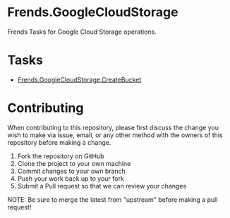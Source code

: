 # Frends.GoogleCloudStorage

Frends Tasks for Google Cloud Storage operations.

# Tasks

- [Frends.GoogleCloudStorage.CreateBucket](Frends.GoogleCloudStorage.CreateBucket/README.md)

# Contributing
When contributing to this repository, please first discuss the change you wish to make via issue, email, or any other method with the owners of this repository before making a change.

1. Fork the repository on GitHub
2. Clone the project to your own machine
3. Commit changes to your own branch
4. Push your work back up to your fork
5. Submit a Pull request so that we can review your changes

NOTE: Be sure to merge the latest from "upstream" before making a pull request!